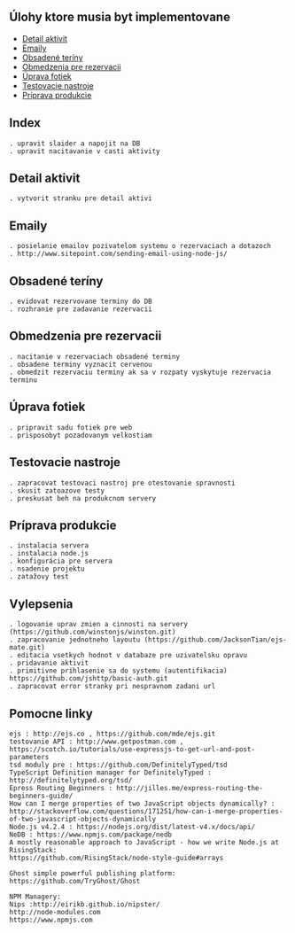 ## Úlohy ktore musia byt implementovane
* [Detail aktivit](#detail-aktivit)
* [Emaily](#emaily)
* [Obsadené teríny](#obsadene-teriny)
* [Obmedzenia pre rezervacii](#obmedzenia-pre-rezervacii)
* [Úprava fotiek](#uprava-fotiek)
* [Testovacie nastroje](#testovacie-nastroje)
* [Príprava produkcie](#priprava-produkcie)
    
## Index 
    . upravit slaider a napojit na DB
    . upravit nacitavanie v casti aktivity 
       
## Detail aktivit
    . vytvorit stranku pre detail aktivi
        
## Emaily
    . posielanie emailov pozivatelom systemu o rezervaciach a dotazoch
    . http://www.sitepoint.com/sending-email-using-node-js/
    
## Obsadené teríny
    . evidovat rezervovane terminy do DB
    . rozhranie pre zadavanie rezervacii
    
## Obmedzenia pre rezervacii
    . nacitanie v rezervaciach obsadené terminy
    . obsadene terminy vyznacit cervenou
    . obmedzit rezervaciu terminy ak sa v rozpaty vyskytuje rezervacia terminu

## Úprava fotiek
    . pripravit sadu fotiek pre web
    . prisposobyt pozadovanym velkostiam
    
## Testovacie nastroje
    . zapracovat testovaci nastroj pre otestovanie spravnosti 
    . skusit zatoazove testy 
    . preskusat beh na produkcnom servery
    
## Príprava produkcie
    . instalacia servera
    . instalacia node.js
    . konfigurácia pre servera
    . nsadenie projektu
    . zatažovy test
    
## Vylepsenia
    . logovanie uprav zmien a cinnosti na servery (https://github.com/winstonjs/winston.git)
    . zapracovanie jednotneho layoutu (https://github.com/JacksonTian/ejs-mate.git)
    . editacia vsetkych hodnot v databaze pre uzivatelsku opravu 
    . pridavanie aktivit
    . primitivne prihlasenie sa do systemu (autentifikacia) https://github.com/jshttp/basic-auth.git
    . zapracovat error stranky pri nespravnom zadani url
     
## Pomocne linky
    ejs : http://ejs.co , https://github.com/mde/ejs.git
    testovanie API : http://www.getpostman.com , https://scotch.io/tutorials/use-expressjs-to-get-url-and-post-parameters
    tsd moduly pre : https://github.com/DefinitelyTyped/tsd
    TypeScript Definition manager for DefinitelyTyped : http://definitelytyped.org/tsd/
    Epress Routing Beginners : http://jilles.me/express-routing-the-beginners-guide/
    How can I merge properties of two JavaScript objects dynamically? : http://stackoverflow.com/questions/171251/how-can-i-merge-properties-of-two-javascript-objects-dynamically
    Node.js v4.2.4 : https://nodejs.org/dist/latest-v4.x/docs/api/ 
    NeDB : https://www.npmjs.com/package/nedb
    A mostly reasonable approach to JavaScript - how we write Node.js at RisingStack:
    https://github.com/RisingStack/node-style-guide#arrays
    
    Ghost simple powerful publishing platform: https://github.com/TryGhost/Ghost
    
    NPM Managery:
    Nips :http://eirikb.github.io/nipster/
    http://node-modules.com
    https://www.npmjs.com
        